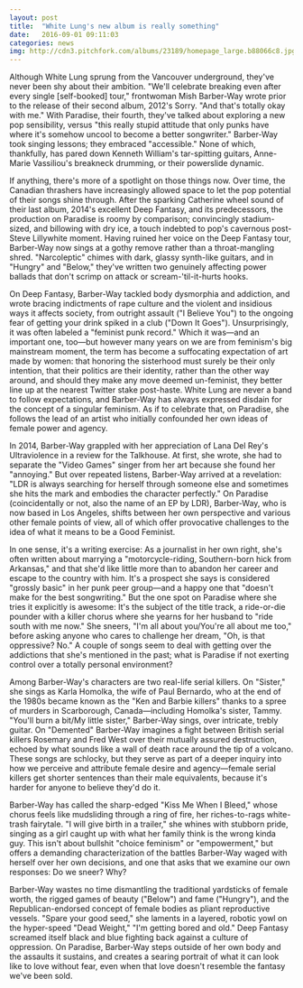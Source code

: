 ```yaml
---
layout: post
title:  "White Lung's new album is really something"
date:   2016-09-01 09:11:03
categories: news
img: http://cdn3.pitchfork.com/albums/23189/homepage_large.b88066c8.jpg
---
```

Although White Lung sprung from the Vancouver underground, they've never been shy about their ambition. "We'll celebrate breaking even after every single [self-booked] tour," frontwoman Mish Barber-Way wrote prior to the release of their second album, 2012's Sorry. "And that's totally okay with me." With Paradise, their fourth, they've talked about exploring a new pop sensibility, versus "this really stupid attitude that only punks have where it's somehow uncool to become a better songwriter." Barber-Way took singing lessons; they embraced "accessible." None of which, thankfully, has pared down Kenneth William's tar-spitting guitars, Anne-Marie Vassiliou's breakneck drumming, or their powerslide dynamic.

If anything, there's more of a spotlight on those things now. Over time, the Canadian thrashers have increasingly allowed space to let the pop potential of their songs shine through. After the sparking Catherine wheel sound of their last album, 2014's excellent Deep Fantasy, and its predecessors, the production on Paradise is roomy by comparison; convincingly stadium-sized, and billowing with dry ice, a touch indebted to pop's cavernous post-Steve Lillywhite moment. Having ruined her voice on the Deep Fantasy tour, Barber-Way now sings at a gothy remove rather than a throat-mangling shred. "Narcoleptic" chimes with dark, glassy synth-like guitars, and in "Hungry" and "Below," they've written two genuinely affecting power ballads that don't scrimp on attack or scream-'til-it-hurts hooks.

On Deep Fantasy, Barber-Way tackled body dysmorphia and addiction, and wrote bracing indictments of rape culture and the violent and insidious ways it affects society, from outright assault ("I Believe You") to the ongoing fear of getting your drink spiked in a club ("Down It Goes"). Unsurprisingly, it was often labeled a "feminist punk record." Which it was—and an important one, too—but however many years on we are from feminism's big mainstream moment, the term has become a suffocating expectation of art made by women: that honoring the sisterhood must surely be their only intention, that their politics are their identity, rather than the other way around, and should they make any move deemed un-feminist, they better line up at the nearest Twitter stake post-haste. White Lung are never a band to follow expectations, and Barber-Way has always expressed disdain for the concept of a singular feminism. As if to celebrate that, on Paradise, she follows the lead of an artist who initially confounded her own ideas of female power and agency.

In 2014, Barber-Way grappled with her appreciation of Lana Del Rey's Ultraviolence in a review for the Talkhouse. At first, she wrote, she had to separate the "Video Games" singer from her art because she found her "annoying." But over repeated listens, Barber-Way arrived at a revelation: "LDR is always searching for herself through someone else and sometimes she hits the mark and embodies the character perfectly." On Paradise (coincidentally or not, also the name of an EP by LDR), Barber-Way, who is now based in Los Angeles, shifts between her own perspective and various other female points of view, all of which offer provocative challenges to the idea of what it means to be a Good Feminist.

In one sense, it's a writing exercise: As a journalist in her own right, she's often written about marrying a "motorcycle-riding, Southern-born hick from Arkansas," and that she'd like little more than to abandon her career and escape to the country with him. It's a prospect she says is considered "grossly basic" in her punk peer group—and a happy one that "doesn't make for the best songwriting." But the one spot on Paradise where she tries it explicitly is awesome: It's the subject of the title track, a ride-or-die pounder with a killer chorus where she yearns for her husband to "ride south with me now." She sneers, "I'm all about you/You're all about me too," before asking anyone who cares to challenge her dream, "Oh, is that oppressive? No." A couple of songs seem to deal with getting over the addictions that she's mentioned in the past; what is Paradise if not exerting control over a totally personal environment?

Among Barber-Way's characters are two real-life serial killers. On "Sister," she sings as Karla Homolka, the wife of Paul Bernardo, who at the end of the 1980s became known as the "Ken and Barbie killers" thanks to a spree of murders in Scarborough, Canada—including Homolka's sister, Tammy. "You'll burn a bit/My little sister," Barber-Way sings, over intricate, trebly guitar. On "Demented" Barber-Way imagines a fight between British serial killers Rosemary and Fred West over their mutually assured destruction, echoed by what sounds like a wall of death race around the tip of a volcano. These songs are schlocky, but they serve as part of a deeper inquiry into how we perceive and attribute female desire and agency—female serial killers get shorter sentences than their male equivalents, because it's harder for anyone to believe they'd do it.

Barber-Way has called the sharp-edged "Kiss Me When I Bleed," whose chorus feels like mudsliding through a ring of fire, her riches-to-rags white-trash fairytale. "I will give birth in a trailer," she whines with stubborn pride, singing as a girl caught up with what her family think is the wrong kinda guy. This isn't about bullshit "choice feminism" or "empowerment," but offers a demanding characterization of the battles Barber-Way waged with herself over her own decisions, and one that asks that we examine our own responses: Do we sneer? Why?

Barber-Way wastes no time dismantling the traditional yardsticks of female worth, the rigged games of beauty ("Below") and fame ("Hungry"), and the Republican-endorsed concept of female bodies as pliant reproductive vessels. "Spare your good seed," she laments in a layered, robotic yowl on the hyper-speed "Dead Weight," "I'm getting bored and old." Deep Fantasy screamed itself black and blue fighting back against a culture of oppression. On Paradise, Barber-Way steps outside of her own body and the assaults it sustains, and creates a searing portrait of what it can look like to love without fear, even when that love doesn't resemble the fantasy we've been sold.
